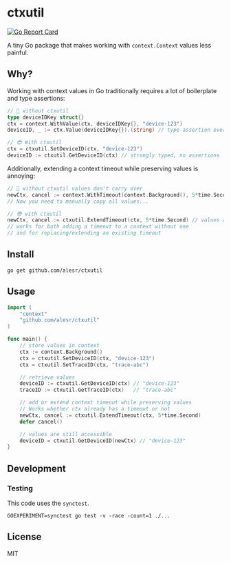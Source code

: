 # ctxutil
[![Go Report Card](https://goreportcard.com/badge/github.com/alesr/ctxutil)](https://goreportcard.com/report/github.com/alesr/ctxutil)

A tiny Go package that makes working with `context.Context` values less painful.

## Why?

Working with context values in Go traditionally requires a lot of boilerplate and type assertions:

```go
// 🤢 without ctxutil
type deviceIDKey struct{}
ctx = context.WithValue(ctx, deviceIDKey{}, "device-123")
deviceID, _ := ctx.Value(deviceIDKey{}).(string) // type assertion every time

// 😎 With ctxutil
ctx = ctxutil.SetDeviceID(ctx, "device-123")
deviceID := ctxutil.GetDeviceID(ctx) // strongly typed, no assertions
```

Additionally, extending a context timeout while preserving values is annoying:

```go
// 🤢 without ctxutil values don't carry over
newCtx, cancel := context.WithTimeout(context.Background(), 5*time.Second)
// Now you need to manually copy all values...

// 😎 with ctxutil
newCtx, cancel := ctxutil.ExtendTimeout(ctx, 5*time.Second) // values are preserved
// works for both adding a timeout to a context without one
// and for replacing/extending an existing timeout
```

## Install

```
go get github.com/alesr/ctxutil
```

## Usage

```go
import (
    "context"
    "github.com/alesr/ctxutil"
)

func main() {
    // store values in context
    ctx := context.Background()
    ctx = ctxutil.SetDeviceID(ctx, "device-123")
    ctx = ctxutil.SetTraceID(ctx, "trace-abc")

    // retrieve values
    deviceID := ctxutil.GetDeviceID(ctx) // "device-123"
    traceID := ctxutil.GetTraceID(ctx)   // "trace-abc"

    // add or extend context timeout while preserving values
    // Works whether ctx already has a timeout or not
    newCtx, cancel := ctxutil.ExtendTimeout(ctx, 5*time.Second)
    defer cancel()

    // values are still accessible
    deviceID = ctxutil.GetDeviceID(newCtx) // "device-123"
}
```

## Development

### Testing

This code uses the `synctest`.

```shell
GOEXPERIMENT=synctest go test -v -race -count=1 ./...
```

## License

MIT
